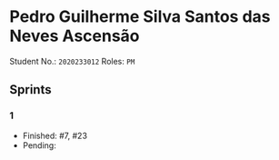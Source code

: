 # Pedro Guilherme Silva Santos das Neves Ascensão

Student No.: `2020233012`
Roles: `PM`

## Sprints
### 1

* Finished: #7, #23
* Pending:
